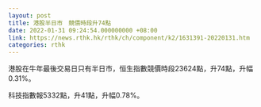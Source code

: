 ```yaml
---
layout: post
title: 港股半日市　競價時段升74點
date: 2022-01-31 09:24:54.000000000 +08:00
link: https://news.rthk.hk/rthk/ch/component/k2/1631391-20220131.htm
categories: rthk
---
```


港股在牛年最後交易日只有半日市，恒生指數競價時段23624點，升74點，升幅0.31%。

科技指數報5332點，升41點，升幅0.78%。
